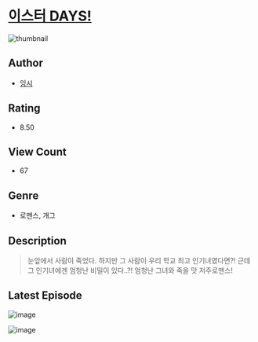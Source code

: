 # [이스터 DAYS!](https://comic.naver.com/challenge/list?titleId=810564)
![thumbnail](https://image-comic.pstatic.net/user_contents_data/challenge_comic/2023/05/23/363451/upload_3834874882377660464_480x623.jpeg)

## Author
- [잉시](https://comic.naver.com/artistTitle?id=363451)

## Rating
- 8.50

## View Count
- 67

## Genre
- 로맨스, 개그

## Description
> 눈앞에서 사람이 죽었다. 하지만 그 사람이 우리 학교 최고 인기녀였다면?! 근데 그 인기녀에겐 엄청난 비밀이 있다..?! 엄청난 그녀와 죽을 맛 저주로맨스!


## Latest Episode
![image](https://image-comic.pstatic.net/user_contents_data/challenge_comic/2023/05/25/363451/upload_3761406400173139556.jpeg)

![image](https://image-comic.pstatic.net/user_contents_data/challenge_comic/2023/05/25/363451/upload_4063144487984325477.jpeg)
